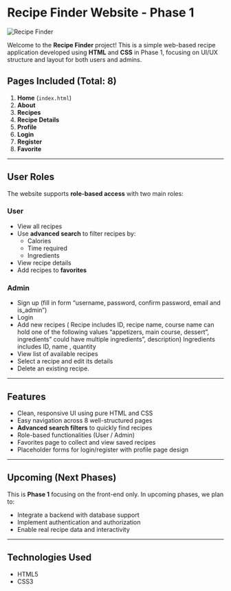 #  Recipe Finder Website - Phase 1

![Recipe Finder](https://github.com/user-attachments/assets/72d88fe1-1e0b-4ca7-8cc5-10c949957d6b)


Welcome to the **Recipe Finder** project! This is a simple web-based recipe application developed using **HTML** and **CSS** in Phase 1, focusing on UI/UX structure and layout for both users and admins.

##  Pages Included (Total: 8)

1. **Home** (`index.html`)  
2. **About**  
3. **Recipes**  
4. **Recipe Details**  
5. **Profile**  
6. **Login**  
7. **Register**  
8. **Favorite**

---

##  User Roles

The website supports **role-based access** with two main roles:

###  User
- View all recipes
- Use **advanced search** to filter recipes by:
  - Calories
  - Time required
  - Ingredients
- View recipe details
- Add recipes to **favorites**

###  Admin
- Sign up (fill in form “username, password, confirm password,
email and is_admin”)
- Login
- Add new recipes
( Recipe includes ID, recipe name, course name can hold one of
the following values “appetizers, main course, dessert”,
ingredients” could have multiple ingredients”, description)
Ingredients includes ID, name , quantity
- View list of available recipes
- Select a recipe and edit its details
- Delete an existing recipe.

---

##  Features

- Clean, responsive UI using pure HTML and CSS
- Easy navigation across 8 well-structured pages
- **Advanced search filters** to quickly find recipes
- Role-based functionalities (User / Admin)
- Favorites page to collect and view saved recipes
- Placeholder forms for login/register with profile page design

---

##  Upcoming (Next Phases)

This is **Phase 1** focusing on the front-end only. In upcoming phases, we plan to:
- Integrate a backend with database support
- Implement authentication and authorization
- Enable real recipe data and interactivity

---

##  Technologies Used

- HTML5
- CSS3
